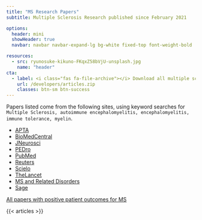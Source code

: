 ```yaml
---
title: "MS Research Papers"
subtitle: Multiple Sclerosis Research published since February 2021

options:
  header: mini
  showHeader: true
  navbar: navbar navbar-expand-lg bg-white fixed-top font-weight-bold

resources:
  - src: ryunosuke-kikuno-FKqxZ58bVjU-unsplash.jpg
    name: "header"
cta:
  - label: <i class="fas fa-file-archive"></i> Download all multiple sclerosis research
    url: /developers/articles.zip
    classes: btn-sm btn-success
---
```


Papers listed come from the following sites, using keyword searches for `Multiple Sclerosis, autoimmune encephalomyelitis, encephalomyelitis, immune tolerance, myelin`.

<div id="sourceinfo">
<ul class="list-inline">
  <li class="list-inline-item"><a target="_blank" class="btn btn-primary btn-outline-primary btn-round" href='https://www.apta.org/search?Q=&quot;Multiple+Sclerosis&quot;+OR+&quot;autoimmune+encephalomyelitis&quot;+OR+encephalomyelitis+OR+&quot;immune+tolerance&quot;+OR+myelin&amp;searcharticletypes=8834&amp;searchconditionandsymptoms=&amp;searchloc=APTA'>APTA <i class="text-muted text-primary fas fa-external-link-square-alt"></i></a> </li>
  <li class="list-inline-item"><a target="_blank" class="btn btn-primary btn-outline-primary btn-round" href='https://www.biomedcentral.com/search?searchType=publisherSearch&amp;sort=PubDate&amp;page=1&amp;query=Multiple+Sclerosis'>BioMedCentral <i class="text-muted text-primary fas fa-external-link-square-alt"></i></a> </li>
  <li class="list-inline-item"><a target="_blank" class="btn btn-primary btn-outline-primary btn-round" href='https://www.jneurosci.org/search/text_abstract_title%3AMultiple%2BSclerosis text_abstract_title_flags%3Amatch-phrase exclude_meeting_abstracts%3A1 numresults%3A50 sort%3Apublication-date direction%3Adescending format_result%3Astandard'>JNeurosci <i class="text-muted text-primary fas fa-external-link-square-alt"></i></a> </li>
  <li class="list-inline-item"><a target="_blank" class="btn btn-primary btn-outline-primary btn-round" href='https://search.pedro.org.au/advanced-search/results?abstract_with_title=Multiple+Sclerosis&amp;therapy=0&amp;problem=0&amp;body_part=0&amp;subdiscipline=0&amp;topic=0&amp;method=0&amp;authors_association=&amp;title=&amp;source=&amp;year_of_publication=&amp;date_record_was_created=&amp;nscore=&amp;perpage=20&amp;lop=or&amp;find=&amp;find=Start+Search'>PEDro <i class="text-muted text-primary fas fa-external-link-square-alt"></i></a> </li>
  <li class="list-inline-item"><a target="_blank" class="btn btn-primary btn-outline-primary btn-round" href='https://pubmed.ncbi.nlm.nih.gov/rss/search/10guX6I3SqrbUeeLKSTD6FCRM44ewnrN2MKKTQLLPMHB4xNsZU/?limit=15&amp;utm_campaign=pubmed-2&amp;fc=20210216052009'>PubMed <i class="text-muted text-primary fas fa-external-link-square-alt"></i></a> </li>
  <li class="list-inline-item"><a target="_blank" class="btn btn-primary btn-outline-primary btn-round" href='https://www.reutersagency.com/feed/?best-topics=health'>Reuters <i class="text-muted text-primary fas fa-external-link-square-alt"></i></a> </li>
  <li class="list-inline-item"><a target="_blank" class="btn btn-primary btn-outline-primary btn-round" href='https://search.scielo.org/?q=Multiple+Sclerosis&amp;lang=en&amp;count=15&amp;from=0&amp;output=site&amp;sort=&amp;format=summary&amp;fb=&amp;page=1&amp;q=&quot;Multiple+Sclerosis&quot;+OR+&quot;autoimmune+encephalomyelitis&quot;+OR+encephalomyelitis+OR+&quot;immune+tolerance&quot;+OR+myelin&amp;lang=en&amp;page=1'>Scielo <i class="text-muted text-primary fas fa-external-link-square-alt"></i></a> </li>
  <li class="list-inline-item"><a target="_blank" class="btn btn-primary btn-outline-primary btn-round" href='https://www.thelancet.com/action/doSearch?text1=&quot;Multiple+Sclerosis&quot;+OR+&quot;autoimmune+encephalomyelitis&quot;+OR+encephalomyelitis+OR+&quot;immune+tolerance&quot;+OR+myelin&amp;field1=AbstractTitleKeywordFilterField&amp;startPage=0&amp;sortBy=Earliest'>TheLancet <i class="text-muted text-primary fas fa-external-link-square-alt"></i></a> </li>
  <li class="list-inline-item"><a target="_blank" class="btn btn-primary btn-outline-primary btn-round" href='https://www.msard-journal.com/action/doSearch?text1=Multiple+Sclerosis&amp;field1=AbstractTitleKeywordFilterField&amp;startPage=0&amp;sortBy=Earliest'>MS and Related Disorders <i class="text-muted text-primary fas fa-external-link-square-alt"></i></a> </li>
  <li class="list-inline-item"><a target="_blank" class="btn btn-primary btn-outline-primary btn-round" href='https://journals.sagepub.com/action/doSearch?AllField=multiple+sclerosis&amp;SeriesKey=msja&amp;content=articlesChapters&amp;countTerms=true&amp;target=default&amp;sortBy=Ppub&amp;startPage=&amp;ContentItemType=research-article'>Sage <i class="text-muted text-primary fas fa-external-link-square-alt"></i></a> </li>
</ul>
</div>



<p>
  <a class="btn btn-info btn-round btn-lg text-white font-weight-bold mx-auto" data-umami-event="click--relevant-articles-on-articles-page" href="/relevant/">All papers with positive patient outcomes for MS <i class="text-muted text-white fas fa-arrow-right" style="transform: 0.4s; boxShadow: 0.4s"></i></a>
</p>
{{< articles >}}